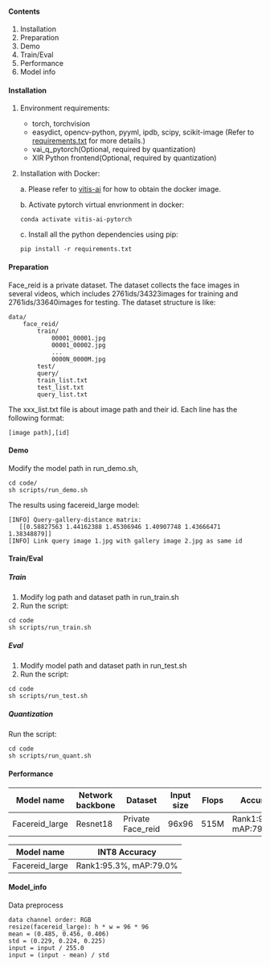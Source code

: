 #### Contents
1. Installation
2. Preparation
3. Demo
4. Train/Eval
5. Performance
6. Model info

#### Installation
1. Environment requirements:

    - torch, torchvision
    - easydict, opencv-python, pyyml, ipdb, scipy, scikit-image (Refer to [requirements.txt](requirements.txt) for more details.)
    - vai_q_pytorch(Optional, required by quantization)
    - XIR Python frontend(Optional, required by quantization)

2. Installation with Docker:

   a. Please refer to [vitis-ai](https://github.com/Xilinx/Vitis-AI/tree/master/) for how to obtain the docker image.

   b. Activate pytorch virtual envrionment in docker:
   ```shell
   conda activate vitis-ai-pytorch
   ```
   c. Install all the python dependencies using pip:
   ```shell
   pip install -r requirements.txt
   ```


#### Preparation

Face_reid is a private dataset. The dataset collects the face images in several videos, which includes 2761ids/34323images for training and 2761ids/33640images for testing.
The dataset structure is like:
```
data/
    face_reid/
        train/
            00001_00001.jpg
            00001_00002.jpg
            ...
            0000N_0000M.jpg
        test/
        query/
        train_list.txt
        test_list.txt
        query_list.txt
```
The xxx_list.txt file is about image path and their id. Each line has the following format:
```
[image path],[id]
```


#### Demo
Modify the model path in run_demo.sh,
```
cd code/
sh scripts/run_demo.sh
```
The results using facereid_large model:
```
[INFO] Query-gallery-distance matrix:
   [[0.58827563 1.44162388 1.45306946 1.40907748 1.43666471 1.38348879]]
[INFO] Link query image 1.jpg with gallery image 2.jpg as same id
```

#### Train/Eval
##### Train
1. Modify log path and dataset path in run_train.sh
2. Run the script:
```
cd code
sh scripts/run_train.sh
```

##### Eval
1. Modify model path and dataset path in run_test.sh
2. Run the script:
```
cd code
sh scripts/run_test.sh
```

##### Quantization
Run the script:
```
cd code
sh scripts/run_quant.sh
```
#### Performance

| Model name | Network backbone | Dataset  | Input size | Flops | Accuracy  | 
| --- | --- | --- | --- | --- | --- | 
| Facereid_large | Resnet18 | Private Face_reid | 96x96 | 515M | Rank1:95.5%, mAP:79.4% | 

| Model name | INT8 Accuracy |
| --- | --- |
|Facereid_large | Rank1:95.3%, mAP:79.0%|


#### Model_info
Data preprocess
```
data channel order: RGB
resize(facereid_large): h * w = 96 * 96
mean = (0.485, 0.456, 0.406)
std = (0.229, 0.224, 0.225)
input = input / 255.0
input = (input - mean) / std
```

